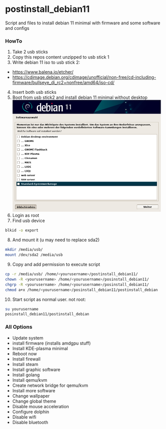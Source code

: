 # postinstall_debian11
Script and files to install debian 11 minimal with firmware and some software and configs

### HowTo

 1. Take 2 usb sticks
 2. Copy this repos content unzipped to usb stick 1
 3. Write debian 11 iso to usb stick 2:
 - https://www.balena.io/etcher/
 - https://cdimage.debian.org/cdimage/unofficial/non-free/cd-including-firmware/bullseye_di_rc2+nonfree/amd64/iso-cd/
 4. Insert both usb sticks
 5. Boot from usb stick2 and install debian 11 minimal without desktop
   ![](/img/minimal.png)
 6. Login as root
 7. Find usb device
```bash
blkid -o export
```
 8. And mount it (u may need to replace sda2)
```bash
mkdir /media/usb/
mount /dev/sda2 /media/usb 
```
 9. Copy and add permission to execute script
```bash
cp -r /media/usb/ /home/<yourusername>/postinstall_debian11/
chown -R <yourusername> /home/<yourusername>/posinstall_debian11/
chgrp -R <yourusername> /home/<yourusername>/posinstall_debian11/
chmod a+x /home/<yourusername>/posinstall_debian11/postinstall_debian
```
 10. Start script as normal user. not root:
```bash
su yourusername
posinstall_debian11/postinstall_debian
```

### All Options
 - Update system
 - install firmware (installs amdgpu stuff)
 - Install KDE-plasma minimal
 - Reboot now
 - Install firewall
 - Install steam
 - Install graphic software
 - Install golang
 - Install qemu/kvm
 - Create network bridge for qemu/kvm
 - Install more software
 - Change wallpaper
 - Change global theme
 - Disable mouse acceleration
 - Configure dolphin
 - Disable wifi
 - Disable bluetooth

